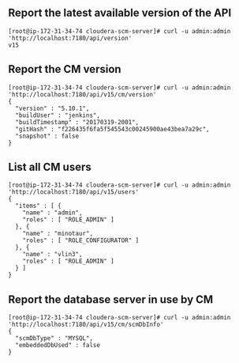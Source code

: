 ## Report the latest available version of the API
```
[root@ip-172-31-34-74 cloudera-scm-server]# curl -u admin:admin 'http://localhost:7180/api/version'
v15
```

## Report the CM version
```
[root@ip-172-31-34-74 cloudera-scm-server]# curl -u admin:admin 'http://localhost:7180/api/v15/cm/version'
{
  "version" : "5.10.1",
  "buildUser" : "jenkins",
  "buildTimestamp" : "20170319-2001",
  "gitHash" : "f226435f6fa5f545543c00245900ae43bea7a29c",
  "snapshot" : false
}
```

## List all CM users
```
[root@ip-172-31-34-74 cloudera-scm-server]# curl -u admin:admin 'http://localhost:7180/api/v15/users'
{
  "items" : [ {
    "name" : "admin",
    "roles" : [ "ROLE_ADMIN" ]
  }, {
    "name" : "minotaur",
    "roles" : [ "ROLE_CONFIGURATOR" ]
  }, {
    "name" : "vlin3",
    "roles" : [ "ROLE_ADMIN" ]
  } ]
}
```

## Report the database server in use by CM
```
[root@ip-172-31-34-74 cloudera-scm-server]# curl -u admin:admin 'http://localhost:7180/api/v15/cm/scmDbInfo'
{
  "scmDbType" : "MYSQL",
  "embeddedDbUsed" : false
}
```